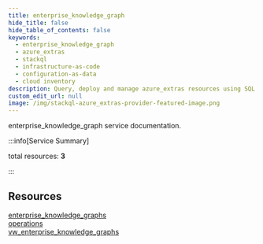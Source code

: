 ```yaml
---
title: enterprise_knowledge_graph
hide_title: false
hide_table_of_contents: false
keywords:
  - enterprise_knowledge_graph
  - azure_extras
  - stackql
  - infrastructure-as-code
  - configuration-as-data
  - cloud inventory
description: Query, deploy and manage azure_extras resources using SQL
custom_edit_url: null
image: /img/stackql-azure_extras-provider-featured-image.png
---
```


enterprise_knowledge_graph service documentation.

:::info[Service Summary]

total resources: __3__  

:::

## Resources
<div class="row">
<div class="providerDocColumn">
<a href="/services/enterprise_knowledge_graph/enterprise_knowledge_graphs/">enterprise_knowledge_graphs</a><br />
<a href="/services/enterprise_knowledge_graph/operations/">operations</a>
</div>
<div class="providerDocColumn">
<a href="/services/enterprise_knowledge_graph/vw_enterprise_knowledge_graphs/">vw_enterprise_knowledge_graphs</a>
</div>
</div>